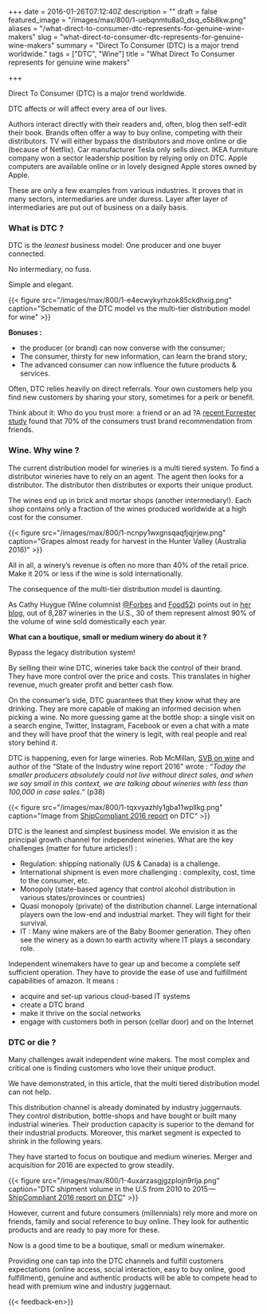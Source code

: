 +++
date = 2016-01-26T07:12:40Z
description = ""
draft = false
featured_image = "/images/max/800/1-uebqnmtu8a0_dsq_o5b8kw.png"
aliases = "/what-direct-to-consumer-dtc-represents-for-genuine-wine-makers"
slug = "what-direct-to-consumer-dtc-represents-for-genuine-wine-makers"
summary = "Direct To Consumer (DTC) is a major trend worldwide."
tags = ["DTC", "Wine"]
title = "What Direct To Consumer represents for genuine wine makers"

+++


Direct To Consumer (DTC) is a major trend worldwide.

DTC affects or will affect every area of our lives.

Authors interact directly with their readers and, often, blog then self-edit their book. Brands often offer a way to buy online, competing with their distributors. TV will either bypass the distributors and move online or die (because of Netflix). Car manufacturer Tesla only sells direct. IKEA furniture company won a sector leadership position by relying only on DTC. Apple computers are available online or in lovely designed Apple stores owned by Apple.

These are only a few examples from various industries. It proves that in many sectors, intermediaries are under duress. Layer after layer of intermediaries are put out of business on a daily basis.

### What is DTC ?

DTC is the _leanest_ business model: One producer and one buyer connected.

No intermediary, no fuss.

Simple and elegant.

{{< figure src="/images/max/800/1-e4ecwykyrhzok85ckdhxig.png" caption="Schematic of the DTC model vs the multi-tier distribution model for wine" >}}

**Bonuses :**

* the producer (or brand) can now converse with the consumer;
* The consumer, thirsty for new information, can learn the brand story;
* The advanced consumer can now influence the future products & services.

Often, DTC relies heavily on direct referrals. Your own customers help you find new customers by sharing your story, sometimes for a perk or benefit.

Think about it: Who do you trust more: a friend or an ad ?A [recent Forrester study](http://mashable.com/2013/03/21/70-percent-brand-recommendations-friends/#xV_CxH9utaqT) found that 70% of the consumers trust brand recommendation from friends.

### Wine. Why wine ?

The current distribution model for wineries is a multi tiered system. To find a distributor wineries have to rely on an agent. The agent then looks for a distributor. The distributor then distributes or exports their unique product.

The wines end up in brick and mortar shops (another intermediary!). Each shop contains only a fraction of the wines produced worldwide at a high cost for the consumer.

{{< figure src="/images/max/800/1-ncnpy1wxgnsqaqfjqjrjew.png" caption="Grapes almost ready for harvest in the Hunter Valley (Australia 2016)" >}}

All in all, a winery’s revenue is often no more than 40% of the retail price. Make it 20% or less if the wine is sold internationally.

The consequence of the multi-tier distribution model is daunting.

As Cathy Huygue (Wine columnist [@Forbes](https://twitter.com/Forbes) and [Food52](https://medium.com/u/9c240e63d8a7)) points out in [her blog](https://medium.com/blue-collar-wine-guide-an-experiment/10-takeaways-from-the-blue-collar-wine-guide-abdcb791cbbf#.ww6mi1uk2), out of 8,287 wineries in the U.S., 30 of them represent almost 90% of the volume of wine sold domestically each year.

**What can a boutique, small or medium winery do about it ?**

Bypass the legacy distribution system!

By selling their wine DTC, wineries take back the control of their brand. They have more control over the price and costs. This translates in higher revenue, much greater profit and better cash flow.

On the consumer’s side, DTC guarantees that they know what they are drinking. They are more capable of making an informed decision when picking a wine. No more guessing game at the bottle shop: a single visit on a search engine, Twitter, Instagram, Facebook or even a chat with a mate and they will have proof that the winery is legit, with real people and real story behind it.

DTC is happening, even for large wineries. Rob McMillan, [SVB on wine](http://svbwine.blogspot.ca/) and author of the “State of the Industry wine report 2016” wrote : “_Today the smaller producers absolutely could not live without direct sales, and when we say small in this context, we are talking about wineries with less than 100,000 in case sales._” (p38)

{{< figure src="/images/max/800/1-tqxvyazhly1gba11wpllkg.png" caption="Image from [ShipCompliant 2016 report](http://www.shipcompliant.com/shippingreport) on DTC" >}}

DTC is the leanest and simplest business model. We envision it as the principal growth channel for independent wineries. What are the key challenges (matter for future articles!) :

* Regulation: shipping nationally (US & Canada) is a challenge.
* International shipment is even more challenging : complexity, cost, time to the consumer, etc.
* Monopoly (state-based agency that control alcohol distribution in various states/provinces or countries)
* Quasi monopoly (private) of the distribution channel. Large international players own the low-end and industrial market. They will fight for their survival.
* IT : Many wine makers are of the Baby Boomer generation. They often see the winery as a down to earth activity where IT plays a secondary role.

Independent winemakers have to gear up and become a complete self sufficient operation. They have to provide the ease of use and fulfillment capabilities of amazon. It means :

* acquire and set-up various cloud-based IT systems
* create a DTC brand
* make it thrive on the social networks
* engage with customers both in person (cellar door) and on the Internet

### DTC or die ?

Many challenges await independent wine makers. The most complex and critical one is finding customers who love their unique product.

We have demonstrated, in this article, that the multi tiered distribution model can not help.

This distribution channel is already dominated by industry juggernauts. They control distribution, bottle-shops and have bought or built many industrial wineries. Their production capacity is superior to the demand for their industrial products. Moreover, this market segment is expected to shrink in the following years.

They have started to focus on boutique and medium wineries. Merger and acquisition for 2016 are expected to grow steadily.

{{< figure src="/images/max/800/1-4uxarzasgjgzplojn9rlja.png" caption="DTC shipment volume in the U.S from 2010 to 2015 — [ShipCompliant 2016 report on DTC](http://www.shipcompliant.com/shippingreport)" >}}

However, current and future consumers (millennials) rely more and more on friends, family and social reference to buy online. They look for authentic products and are ready to pay more for these.

Now is a good time to be a boutique, small or medium winemaker.

Providing one can tap into the DTC channels and fulfill customers expectations (online access, social interaction, easy to buy online, good fulfillment), genuine and authentic products will be able to compete head to head with premium wine and industry juggernaut.


{{< feedback-en>}}
